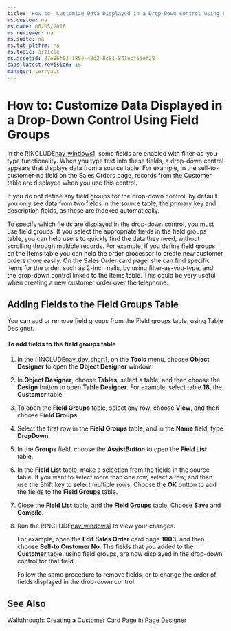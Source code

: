 ```yaml
---
title: "How to: Customize Data Displayed in a Drop-Down Control Using Field Groups"
ms.custom: na
ms.date: 06/05/2016
ms.reviewer: na
ms.suite: na
ms.tgt_pltfrm: na
ms.topic: article
ms.assetid: 27e06f03-185e-49d2-8c81-841ecf53ef28
caps.latest.revision: 16
manager: terryaus
---
```

# How to: Customize Data Displayed in a Drop-Down Control Using Field Groups
In the [!INCLUDE[nav_windows](../dynamics-nav/includes/nav_windows_md.md)], some fields are enabled with filter\-as\-you\-type functionality. When you type text into these fields, a drop\-down control appears that displays data from a source table. For example, in the sell\-to\-customer\-no field on the Sales Orders page, records from the Customer table are displayed when you use this control.  
  
 If you do not define any field groups for the drop\-down control, by default you only see data from two fields in the source table; the primary key and description fields, as these are indexed automatically.  
  
 To specify which fields are displayed in the drop\-down control, you must use field groups. If you select the appropriate fields in the field groups table, you can help users to quickly find the data they need, without scrolling through multiple records. For example, if you define field groups on the Items table you can help the order processor to create new customer orders more easily. On the Sales Order card page, she can find specific items for the order, such as 2\-inch nails, by using filter\-as\-you\-type, and the drop\-down control linked to the Items table. This could be very useful when creating a new customer order over the telephone.  
  
## Adding Fields to the Field Groups Table  
 You can add or remove field groups from the Field groups table, using Table Designer.  
  
#### To add fields to the field groups table  
  
1.  In the [!INCLUDE[nav_dev_short](../dynamics-nav/includes/nav_dev_short_md.md)], on the **Tools** menu, choose **Object Designer** to open the **Object Designer** window.  
  
2.  In **Object Designer**, choose **Tables**, select a table, and then choose the **Design** button to open **Table Designer**. For example, select table **18**, the **Customer** table.  
  
3.  To open the **Field Groups** table, select any row, choose **View**, and then choose **Field Groups**.  
  
4.  Select the first row in the **Field Groups** table, and in the **Name** field, type **DropDown**.  
  
5.  In the **Groups** field, choose the **AssistButton** to open the **Field List** table.  
  
6.  In the **Field List** table, make a selection from the fields in the source table. If you want to select more than one row, select a row, and then use the Shift key to select multiple rows. Choose the **OK** button to add the fields to the **Field Groups** table.  
  
7.  Close the **Field List** table, and the **Field Groups** table. Choose **Save** and **Compile**.  
  
8.  Run the [!INCLUDE[nav_windows](../dynamics-nav/includes/nav_windows_md.md)] to view your changes.  
  
     For example, open the **Edit Sales Order** card page **1003**, and then choose **Sell\-to Customer No**. The fields that you added to the **Customer** table, using field groups, are now displayed in the drop\-down control for that field.  
  
     Follow the same procedure to remove fields, or to change the order of fields displayed in the drop\-down control.  
  
## See Also  
 [Walkthrough: Creating a Customer Card Page in Page Designer](../Topic/Walkthrough:%20Creating%20a%20Customer%20Card%20Page%20in%20Page%20Designer.md)
